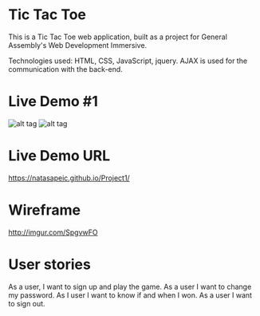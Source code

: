 # Tic Tac Toe


This is a Tic Tac Toe web application, built as a project for General Assembly's Web Development Immersive.

Technologies used: HTML, CSS, JavaScript, jquery. AJAX is used for the communication with the back-end.

# Live Demo #1

![alt tag](http://i.imgur.com/fJbk8Kj.png)
![alt tag](http://i.imgur.com/XH6R6dZ.png)



# Live Demo URL
https://natasapeic.github.io/Project1/


# Wireframe

http://imgur.com/SpgvwFO


# User stories

As a user, I want to sign up and play the game.
As a user I want to change my password.
As I user I want to know if and when I won.
As a user I want to sign out.
